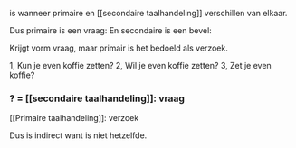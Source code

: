 is wanneer primaire en [[secondaire taalhandeling]] verschillen van elkaar.

Dus primaire is een vraag:
En secondaire is een bevel:

Krijgt vorm vraag, maar primair is het bedoeld als verzoek.

1, Kun je even koffie zetten? 
2, Wil je even koffie zetten? 
3, Zet je even koffie?

### ? = [[secondaire taalhandeling]]: vraag

[[Primaire taalhandeling]]: verzoek


Dus is indirect want is niet hetzelfde.